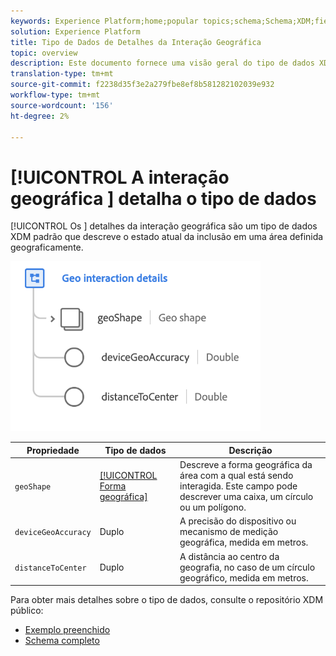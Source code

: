 ```yaml
---
keywords: Experience Platform;home;popular topics;schema;Schema;XDM;fields;schemas;beacon;detalhes de interação;datatype;data-type;data type;Schema;home;popular topics;;social;social;social;topics;data-type;data type;data type;
solution: Experience Platform
title: Tipo de Dados de Detalhes da Interação Geográfica
topic: overview
description: Este documento fornece uma visão geral do tipo de dados XDM Detalhes da Interação Geográfica.
translation-type: tm+mt
source-git-commit: f2238d35f3e2a279fbe8ef8b581282102039e932
workflow-type: tm+mt
source-wordcount: '156'
ht-degree: 2%

---
```



# [!UICONTROL A interação geográfica ] detalha o tipo de dados

[!UICONTROL Os ] detalhes da interação geográfica são um tipo de dados XDM padrão que descreve o estado atual da inclusão em uma área definida geograficamente.

<img src="../images/data-types/geo-interaction-details.png" width="400" /><br />

| Propriedade | Tipo de dados | Descrição |
| --- | --- | --- |
| `geoShape` | [[!UICONTROL Forma geográfica]](./geo-shape.md) | Descreve a forma geográfica da área com a qual está sendo interagida. Este campo pode descrever uma caixa, um círculo ou um polígono. |
| `deviceGeoAccuracy` | Duplo | A precisão do dispositivo ou mecanismo de medição geográfica, medida em metros. |
| `distanceToCenter` | Duplo | A distância ao centro da geografia, no caso de um círculo geográfico, medida em metros. |

Para obter mais detalhes sobre o tipo de dados, consulte o repositório XDM público:

* [Exemplo preenchido](https://github.com/adobe/xdm/blob/master/components/datatypes/geo-interaction-details.example.1.json)
* [Schema completo](https://github.com/adobe/xdm/blob/master/components/datatypes/geo-interaction-details.schema.json)
